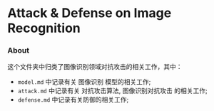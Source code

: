 # Attack & Defense on Image Recognition

### About
这个文件夹中归类了图像识别领域对抗攻击的相关工作，其中：

- `model.md` 中记录有关 图像识别 模型的相关工作;
- `attack.md` 中记录有关 对抗攻击算法, 图像识别对抗攻击 的相关工作;
- `defense.md` 中记录有关防御的相关工作;